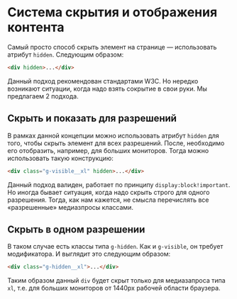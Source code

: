 # Система скрытия и отображения контента

Самый просто способ скрыть элемент на странице — использовать атрибут `hidden`. Следующим образом:

```html
<div hidden>...</div>
```

Данный подход рекомендован стандартами W3C. Но нередко возникают ситуации, когда надо взять сокрытие в свои руки. Мы предлагаем 2 подхода.

## Скрыть и показать для разрешений

В рамках данной концепции можно использовать атрибут `hidden` для того, чтобы скрыть элемент для всех разрешений. После, необходимо его отобразить, например, для больших мониторов. Тогда можно использовать такую конструкцию:

```html
<div class="g-visible__xl" hidden>...</div>
```

Данный подход валиден, работает по принципу `display:block!important`. Но иногда бывает ситуация, когда надо скрыть строго для одного разрешения. Тогда, как нам кажется, не смысла перечислять все «разрешенные» медиазпросы классами.

## Скрыть в одном разрешении

В таком случае есть классы типа `g-hidden`. Как и `g-visible`, он требует модификатора. И выглядит это следующим образом:

```html
<div class="g-hidden__xl">...</div>
```
Таким образом данный `div` будет скрыт только для медиазапроса типа `xl`, т.е. для больших мониторов от 1440px рабочей области браузера.